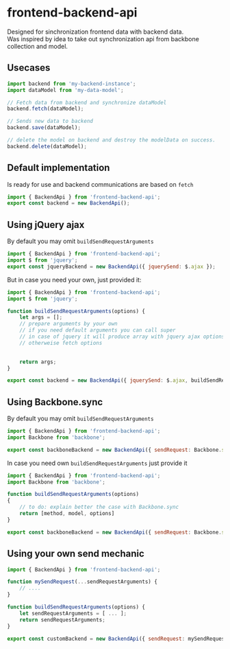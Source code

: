 # frontend-backend-api
Designed for sinchronization frontend data with backend data.  
Was inspired by idea to take out synchronization api from backbone collection and model.


## Usecases
```js
import backend from 'my-backend-instance';
import dataModel from 'my-data-model';

// Fetch data from backend and synchronize dataModel
backend.fetch(dataModel); 

// Sends new data to backend
backend.save(dataModel);

// delete the model on backend and destroy the modelData on success.
backend.delete(dataModel);

```

## Default implementation
Is ready for use and backend communications are based on `fetch`
```js
import { BackendApi } from 'frontend-backend-api';
export const backend = new BackendApi();
```

## Using jQuery ajax
By default you may omit `buildSendRequestArguments`
```js
import { BackendApi } from 'frontend-backend-api';
import $ from 'jquery';
export const jqueryBackend = new BackendApi({ jquerySend: $.ajax });
```

But in case you need your own, just provided it:

```js
import { BackendApi } from 'frontend-backend-api';
import $ from 'jquery';

function buildSendRequestArguments(options) {
    let args = [];
    // prepare arguments by your own
    // if you need default arguments you can call super
    // in case of jquery it will produce array with jquery ajax options
    // otherweise fetch options
    

    return args;
}

export const backend = new BackendApi({ jquerySend: $.ajax, buildSendRequestArguments });
```

## Using Backbone.sync

By default you may omit `buildSendRequestArguments`

```js
import { BackendApi } from 'frontend-backend-api';
import Backbone from 'backbone';

export const backboneBackend = new BackendApi({ sendRequest: Backbone.sync });

```

In case you need own `buildSendRequestArguments` just provide it

```js
import { BackendApi } from 'frontend-backend-api';
import Backbone from 'backbone';

function buildSendRequestArguments(options)
{
    // to do: explain better the case with Backbone.sync
    return [method, model, options]
}

export const backboneBackend = new BackendApi({ sendRequest: Backbone.sync, buildSendRequestArguments });

```

## Using your own send mechanic
```js
import { BackendApi } from 'frontend-backend-api';

function mySendRequest(...sendRequestArguments) {
    // ....
}

function buildSendRequestArguments(options) {
    let sendRequestArguments = [ ... ];
    return sendRequestArguments;
}

export const customBackend = new BackendApi({ sendRequest: mySendRequest, buildSendRequestArguments });
```


